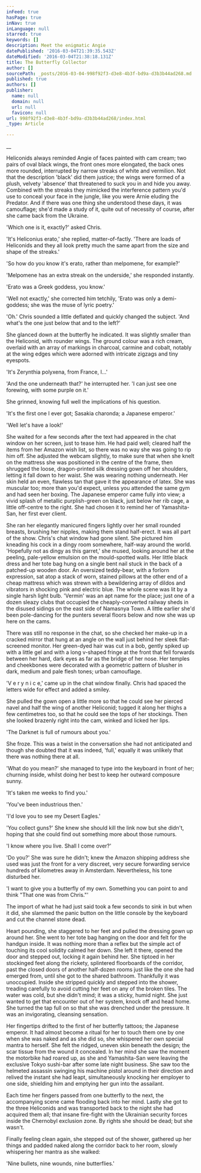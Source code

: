 ```yaml
---
inFeed: true
hasPage: true
inNav: true
inLanguage: null
starred: true
keywords: []
description: Meet the enigmatic Angie
datePublished: '2016-03-04T21:39:35.543Z'
dateModified: '2016-03-04T21:38:18.131Z'
title: The Butterfly Collector
author: []
sourcePath: _posts/2016-03-04-998f92f3-d3e8-4b3f-bd9a-d3b3b44ad268.md
published: true
authors: []
publisher:
  name: null
  domain: null
  url: null
  favicon: null
url: 998f92f3-d3e8-4b3f-bd9a-d3b3b44ad268/index.html
_type: Article

---
```

__

Heliconids always
reminded Angie of faces painted with cam cream; two pairs of oval black wings,
the front ones more elongated, the back ones more rounded, interrupted by
narrow streaks of white and vermilion. Not that the description 'black' did
them justice; the wings were formed of a plush, velvety 'absence' that
threatened to suck you in and hide you away. Combined with the streaks they
mimicked the interference pattern you'd use to conceal your face in the jungle,
like you were Arnie eluding the Predator. And if there was one thing she
understood these days, it was camouflage; she'd made a study of it, quite out
of necessity of course, after she came back from the Ukraine.

'Which one is it, exactly?'
asked Chris.

'It's Heliconius erato,'
she replied, matter-of-factly. 'There are loads of Heliconids and they all look
pretty much the same apart from the size and shape of the streaks.'

'So how do you know it's
erato, rather than melpomene, for example?'

'Melpomene has an extra
streak on the underside,' she responded instantly.

'Erato was a Greek
goddess, you know.'

'Well not exactly,' she
corrected him tetchily, 'Erato was only a demi-goddess; she was the muse of
lyric poetry.'

'Oh.' Chris sounded a
little deflated and quickly changed the subject. 'And what's the one just below
that and to the left?'

She glanced down at the
butterfly he indicated. It was slightly smaller than the Heliconid, with
rounder wings. The ground colour was a rich cream, overlaid with an array of
markings in charcoal, carmine and cobalt, notably at the wing edges which were
adorned with intricate zigzags and tiny eyespots.

'It's Zerynthia polyxena,
from France, I...'

'And the one underneath
that?' he interrupted her. 'I can just see one forewing, with some purple on
it.'

She grinned, knowing full
well the implications of his question.

'It's the first one I
ever got; Sasakia charonda; a Japanese emperor.'

'Well let's have a look!'

She waited for a few
seconds after the text had appeared in the chat window on her screen, just to
tease him. He had paid well; cleared half the items from her Amazon wish list,
so there was no way she was going to rip him off. She adjusted the webcam
slightly, to make sure that when she knelt on the mattress she was positioned
in the centre of the frame, then shrugged the loose, dragon-printed silk
dressing gown off her shoulders, letting it fall down to her waist. She was
wearing nothing underneath. Her skin held an even, flawless tan that gave it the
appearance of latex. She was muscular too; more than you'd expect, unless you
attended the same gym and had seen her boxing. The Japanese emperor came fully
into view; a vivid splash of metallic purplish-green on black, just below her
rib cage, a little off-centre to the right. She had chosen it to remind her of
Yamashita-San, her first ever client.

She ran her elegantly
manicured fingers lightly over her small rounded breasts, brushing her nipples,
making them stand half-erect. It was all part of the show. Chris's chat window
had gone silent. She pictured him kneading his cock in a dingy room somewhere,
half-way around the world. 'Hopefully not as dingy as this garret,' she mused,
looking around her at the peeling, pale-yellow emulsion on the mould-spotted walls.
Her little black dress and her tote bag hung on a single bent nail stuck in the
back of a patched-up wooden door. An oversized teddy-bear, with a forlorn
expression, sat atop a stack of worn, stained pillows at the other end of a
cheap mattress which was strewn with a bewildering array of dildos and
vibrators in shocking pink and electric blue. The whole scene was lit by a
single harsh light bulb. 'Vermin' was an apt name for the place; just one of a
dozen sleazy clubs that occupied the cheaply-converted railway sheds in the
disused sidings on the east side of Namasnya Town. A little earlier she'd been
pole-dancing for the punters several floors below and now she was up here on
the cams.

There was still no
response in the chat, so she checked her make-up in a cracked mirror that hung
at an angle on the wall just behind her sleek flat-screened monitor. Her
green-dyed hair was cut in a bob, gently spiked up with a little gel and with a
long v-shaped fringe at the front that fell forwards between her hard, dark
eyes as far as the bridge of her nose. Her temples and cheekbones were
decorated with a geometric pattern of blusher in dark, medium and pale flesh
tones; urban camouflage.

'V e r y n i c e,' came
up in the chat window finally. Chris had spaced the letters wide for effect and
added a smiley.

She pulled the gown open
a little more so that he could see her pierced navel and half the wing of
another Heliconid; tugged it along her thighs a few centimetres too, so that he
could see the tops of her stockings. Then she looked brazenly right into the
cam, winked and licked her lips.

'The Darknet is full of
rumours about you.'

She froze. This was a
twist in the conversation she had not anticipated and though she doubted that
it was indeed, 'full,' equally it was unlikely that there was nothing there at
all.

'What do you mean?' she
managed to type into the keyboard in front of her; churning inside, whilst
doing her best to keep her outward composure sunny.

'It's taken me weeks to
find you.'

'You've been industrious
then.'

'I'd love you to see my
Desert Eagles.'

'You collect guns?' She
knew she should kill the link now but she didn't, hoping that she could find
out something more about those rumours.

'I know where you live.
Shall I come over?'

'Do you?' She was sure he
didn't; knew the Amazon shipping address she used was just the front for a very
discreet, very secure forwarding service hundreds of kilometres away in
Amsterdam. Nevertheless, his tone disturbed her.

'I want to give you a
butterfly of my own. Something you can point to and think "That one was from
Chris."'

The import of what he had
just said took a few seconds to sink in but when it did, she slammed the panic
button on the little console by the keyboard and cut the channel stone dead.

Heart pounding, she
staggered to her feet and pulled the dressing gown up around her. She went to
her tote bag hanging on the door and felt for the handgun inside. It was
nothing more than a reflex but the simple act of touching its cool solidity
calmed her down. She left it there, opened the door and stepped out, locking it
again behind her. She tiptoed in her stockinged feet along the rickety,
splintered floorboards of the corridor, past the closed doors of another
half-dozen rooms just like the one she had emerged from, until she got to the
shared bathroom. Thankfully it was unoccupied. Inside she stripped quickly and
stepped into the shower, treading carefully to avoid cutting her feet on any of
the broken tiles. The water was cold, but she didn't mind; it was a sticky,
humid night. She just wanted to get that encounter out of her system, knock off
and head home. She turned the tap full on so that she was drenched under the
pressure. It was an invigorating, cleansing sensation.

Her fingertips drifted to
the first of her butterfly tattoos; the Japanese emperor. It had almost become
a ritual for her to touch them one by one when she was naked and as she did so,
she whispered her own special mantra to herself. She felt the ridged, uneven
skin beneath the design; the scar tissue from the wound it concealed. In her
mind she saw the moment the motorbike had roared up, as she and Yamashita-San
were leaving the exclusive Tokyo sushi-bar after some late night business. She
saw too the helmeted assassin swinging his machine pistol around in their
direction and relived the instant she had leapt, simultaneously knocking her
employer to one side, shielding him and emptying her gun into the assailant.

Each time her fingers
passed from one butterfly to the next, the accompanying scene came flooding
back into her mind. Lastly she got to the three Heliconids and was transported
back to the night she had acquired them all; that insane fire-fight with the
Ukrainian security forces inside the Chernobyl exclusion zone. By rights she
should be dead; but she wasn't.

Finally feeling clean
again, she stepped out of the shower, gathered up her things and padded naked
along the corridor back to her room, slowly whispering her mantra as she
walked:

'Nine bullets, nine
wounds, nine butterflies.'